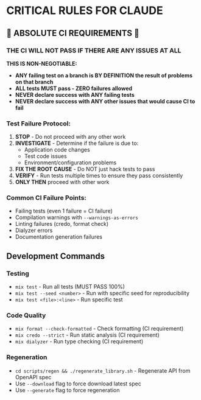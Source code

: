# CRITICAL RULES FOR CLAUDE

## 🚨 ABSOLUTE CI REQUIREMENTS 🚨

### **THE CI WILL NOT PASS IF THERE ARE ANY ISSUES AT ALL**

**THIS IS NON-NEGOTIABLE:**

- **ANY failing test on a branch is BY DEFINITION the result of problems on that branch**
- **ALL tests MUST pass - ZERO failures allowed**
- **NEVER declare success with ANY failing tests**
- **NEVER declare success with ANY other issues that would cause CI to fail**

### Test Failure Protocol:

1. **STOP** - Do not proceed with any other work
2. **INVESTIGATE** - Determine if the failure is due to:
   - Application code changes
   - Test code issues
   - Environment/configuration problems
3. **FIX THE ROOT CAUSE** - Do NOT just hack tests to pass
4. **VERIFY** - Run tests multiple times to ensure they pass consistently
5. **ONLY THEN** proceed with other work

### Common CI Failure Points:

- Failing tests (even 1 failure = CI failure)
- Compilation warnings with `--warnings-as-errors`
- Linting failures (credo, format check)
- Dialyzer errors
- Documentation generation failures

## Development Commands

### Testing

- `mix test` - Run all tests (MUST PASS 100%)
- `mix test --seed <number>` - Run with specific seed for reproducibility
- `mix test <file>:<line>` - Run specific test

### Code Quality

- `mix format --check-formatted` - Check formatting (CI requirement)
- `mix credo --strict` - Run static analysis (CI requirement)
- `mix dialyzer` - Run type checking (CI requirement)

### Regeneration

- `cd scripts/regen && ./regenerate_library.sh` - Regenerate API from OpenAPI spec
- Use `--download` flag to force download latest spec
- Use `--generate` flag to force regeneration

